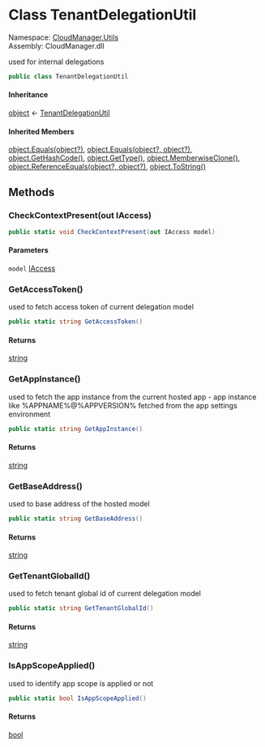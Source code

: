 #  Class TenantDelegationUtil

Namespace: [CloudManager.Utils](CloudManager.Utils.md)  
Assembly: CloudManager.dll  

used for internal delegations

```csharp
public class TenantDelegationUtil
```

#### Inheritance

[object](https://learn.microsoft.com/dotnet/api/system.object) ← 
[TenantDelegationUtil](CloudManager.Utils.TenantDelegationUtil.md)

#### Inherited Members

[object.Equals\(object?\)](https://learn.microsoft.com/dotnet/api/system.object.equals\#system\-object\-equals\(system\-object\)), 
[object.Equals\(object?, object?\)](https://learn.microsoft.com/dotnet/api/system.object.equals\#system\-object\-equals\(system\-object\-system\-object\)), 
[object.GetHashCode\(\)](https://learn.microsoft.com/dotnet/api/system.object.gethashcode), 
[object.GetType\(\)](https://learn.microsoft.com/dotnet/api/system.object.gettype), 
[object.MemberwiseClone\(\)](https://learn.microsoft.com/dotnet/api/system.object.memberwiseclone), 
[object.ReferenceEquals\(object?, object?\)](https://learn.microsoft.com/dotnet/api/system.object.referenceequals), 
[object.ToString\(\)](https://learn.microsoft.com/dotnet/api/system.object.tostring)

## Methods

###  CheckContextPresent\(out IAccess\)

```csharp
public static void CheckContextPresent(out IAccess model)
```

#### Parameters

`model` [IAccess](CloudManager.Interfaces.IAccess.md)

###  GetAccessToken\(\)

used to fetch access token of current delegation model

```csharp
public static string GetAccessToken()
```

#### Returns

 [string](https://learn.microsoft.com/dotnet/api/system.string)

###  GetAppInstance\(\)

used to fetch the app instance from the current hosted app - app instance like %APPNAME%@%APPVERSION% fetched from the app settings environment

```csharp
public static string GetAppInstance()
```

#### Returns

 [string](https://learn.microsoft.com/dotnet/api/system.string)

###  GetBaseAddress\(\)

used to base address of the hosted model

```csharp
public static string GetBaseAddress()
```

#### Returns

 [string](https://learn.microsoft.com/dotnet/api/system.string)

###  GetTenantGlobalId\(\)

used to fetch tenant global id of current delegation model

```csharp
public static string GetTenantGlobalId()
```

#### Returns

 [string](https://learn.microsoft.com/dotnet/api/system.string)

###  IsAppScopeApplied\(\)

used to identify app scope is applied or not

```csharp
public static bool IsAppScopeApplied()
```

#### Returns

 [bool](https://learn.microsoft.com/dotnet/api/system.boolean)


